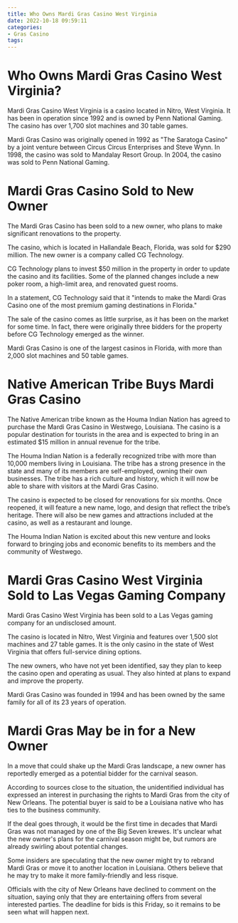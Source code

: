 ```yaml
---
title: Who Owns Mardi Gras Casino West Virginia
date: 2022-10-18 09:59:11
categories:
- Gras Casino
tags:
---
```



#  Who Owns Mardi Gras Casino West Virginia?

Mardi Gras Casino West Virginia is a casino located in Nitro, West Virginia. It has been in operation since 1992 and is owned by Penn National Gaming. The casino has over 1,700 slot machines and 30 table games.

Mardi Gras Casino was originally opened in 1992 as "The Saratoga Casino" by a joint venture between Circus Circus Enterprises and Steve Wynn. In 1998, the casino was sold to Mandalay Resort Group. In 2004, the casino was sold to Penn National Gaming.

#  Mardi Gras Casino Sold to New Owner

The Mardi Gras Casino has been sold to a new owner, who plans to make significant renovations to the property.

The casino, which is located in Hallandale Beach, Florida, was sold for $290 million. The new owner is a company called CG Technology.

CG Technology plans to invest $50 million in the property in order to update the casino and its facilities. Some of the planned changes include a new poker room, a high-limit area, and renovated guest rooms.

In a statement, CG Technology said that it "intends to make the Mardi Gras Casino one of the most premium gaming destinations in Florida."

The sale of the casino comes as little surprise, as it has been on the market for some time. In fact, there were originally three bidders for the property before CG Technology emerged as the winner.

Mardi Gras Casino is one of the largest casinos in Florida, with more than 2,000 slot machines and 50 table games.

#  Native American Tribe Buys Mardi Gras Casino

The Native American tribe known as the Houma Indian Nation has agreed to purchase the Mardi Gras Casino in Westwego, Louisiana. The casino is a popular destination for tourists in the area and is expected to bring in an estimated $15 million in annual revenue for the tribe.

The Houma Indian Nation is a federally recognized tribe with more than 10,000 members living in Louisiana. The tribe has a strong presence in the state and many of its members are self-employed, owning their own businesses. The tribe has a rich culture and history, which it will now be able to share with visitors at the Mardi Gras Casino.

The casino is expected to be closed for renovations for six months. Once reopened, it will feature a new name, logo, and design that reflect the tribe’s heritage. There will also be new games and attractions included at the casino, as well as a restaurant and lounge.

The Houma Indian Nation is excited about this new venture and looks forward to bringing jobs and economic benefits to its members and the community of Westwego.

#  Mardi Gras Casino West Virginia Sold to Las Vegas Gaming Company

Mardi Gras Casino West Virginia has been sold to a Las Vegas gaming company for an undisclosed amount.

The casino is located in Nitro, West Virginia and features over 1,500 slot machines and 27 table games. It is the only casino in the state of West Virginia that offers full-service dining options.

The new owners, who have not yet been identified, say they plan to keep the casino open and operating as usual. They also hinted at plans to expand and improve the property.

Mardi Gras Casino was founded in 1994 and has been owned by the same family for all of its 23 years of operation.

#  Mardi Gras May be in for a New Owner

In a move that could shake up the Mardi Gras landscape, a new owner has reportedly emerged as a potential bidder for the carnival season.

According to sources close to the situation, the unidentified individual has expressed an interest in purchasing the rights to Mardi Gras from the city of New Orleans. The potential buyer is said to be a Louisiana native who has ties to the business community.

If the deal goes through, it would be the first time in decades that Mardi Gras was not managed by one of the Big Seven krewes. It's unclear what the new owner's plans for the carnival season might be, but rumors are already swirling about potential changes.

Some insiders are speculating that the new owner might try to rebrand Mardi Gras or move it to another location in Louisiana. Others believe that he may try to make it more family-friendly and less risque.

Officials with the city of New Orleans have declined to comment on the situation, saying only that they are entertaining offers from several interested parties. The deadline for bids is this Friday, so it remains to be seen what will happen next.